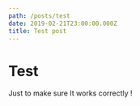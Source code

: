 ```yaml
---
path: /posts/test
date: 2019-02-21T23:00:00.000Z
title: Test post
---
```


# Test

Just to make sure It works correctly !
